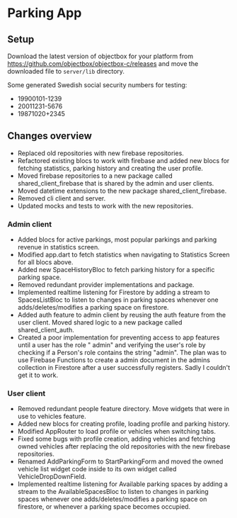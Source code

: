 # Parking App

## Setup

Download the latest version of objectbox for your platform from
https://github.com/objectbox/objectbox-c/releases and move the downloaded file to `server/lib`
directory.

Some generated Swedish social security numbers for testing:

- 19900101-1239
- 20011231-5676
- 19871020+2345

## Changes overview

- Replaced old repositories with new firebase repositories.
- Refactored existing blocs to work with firebase and added new blocs for fetching statistics,
  parking history and creating the user profile.
- Moved firebase repositories to a new package called shared_client_firebase that is shared by the
  admin and user clients.
- Moved datetime extensions to the new package shared_client_firebase.
- Removed cli client and server.
- Updated mocks and tests to work with the new repositories.

### Admin client

- Added blocs for active parkings, most popular parkings and parking revenue in statistics screen.
- Modified app.dart to fetch statistics when navigating to Statistics Screen for all blocs above.
- Added new SpaceHistoryBloc to fetch parking history for a specific parking space.
- Removed redundant provider implementations and package.
- Implemented realtime listening for Firestore by adding a stream to SpacesListBloc to listen to
  changes in parking spaces whenever one adds/deletes/modifies a parking space on firestore.
- Added auth feature to admin client by reusing the auth feature from the user client. Moved shared
  logic to a new package called shared_client_auth.
- Created a poor implementation for preventing access to app features until a user has the role "
  admin" and verifying the user's role by checking if a Person's role contains the string "admin".
  The plan was to use Firebase Functions to create a admin document in the admins collection in
  Firestore after a user successfully registers. Sadly I couldn't get it to work.

### User client

- Removed redundant people feature directory. Move widgets that were in use to vehicles feature.
- Added new blocs for creating profile, loading profile and parking history.
- Modified AppRouter to load profile or vehicles when switching tabs.
- Fixed some bugs with profile creation, adding vehicles and fetching owned vehicles after replacing
  the old repositories with the new firebase repositories.
- Renamed AddParkingForm to StartParkingForm and moved the owned vehicle list widget code inside to
  its own widget called VehicleDropDownField.
- Implemented realtime listening for Available parking spaces by adding a stream to the
  AvailableSpacesBloc to listen to changes in parking spaces whenever one adds/deletes/modifies a
  parking space on firestore, or whenever a parking space becomes occupied.
